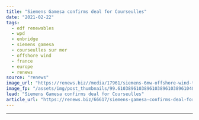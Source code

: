 ```yaml
---
title: "Siemens Gamesa confirms deal for Courseulles"
date: "2021-02-22"
tags: 
  - edf renewables
  - wpd
  - enbridge
  - siemens gamesa
  - courseulles sur mer
  - offshore wind
  - france
  - europe
  - renews
source: "renews"
image_url: "https://renews.biz//media/17961/siemens-6mw-offshore-wind-turbine-credit-siemens.jpg?mode=crop&width=770&heightratio=0.6103896103896103896103896104&slimmage=true"
image_fp: "/assets/img/post_thumbnails/99.6103896103896103896103896104&slimmage=true"
lead: "Siemens Gamesa confirms deal for Courseulles"
article_url: "https://renews.biz/66617/siemens-gamesa-confirms-deal-for-448mw-courseulles/"
---
```


---
